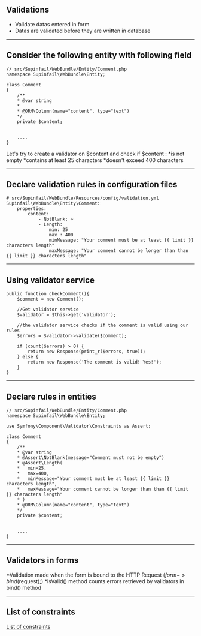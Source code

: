 ## Validations

* Validate datas entered in form
* Datas are validated before they are written in database

---

## Consider the following entity with following field

    // src/Supinfail/WebBundle/Entity/Comment.php
    namespace Supinfail\WebBundle\Entity;
    
    class Comment
    {   
        /**
        * @var string
        *
        * @ORM\Column(name="content", type="text")
        */
        private $content;
        
        
        ....
    }

Let's try to create a validator on $content and check if $content :
*is not empty
*contains at least 25 characters
*doesn't exceed 400 characters

---
## Declare validation rules in configuration files
    # src/Supinfail/WebBundle/Resources/config/validation.yml
    Supinfail\WebBundle\Entity\Comment:
        properties:
            content:
                - NotBlank: ~
                - Length:
                    min: 25
                    max : 400
                    minMessage: "Your comment must be at least {{ limit }} characters length"
                    maxMessage: "Your comment cannot be longer than than {{ limit }} characters length"
                    
---
## Using validator service
    public function checkComment(){
        $comment = new Comment();
        
        //Get validator service
        $validator = $this->get('validator'); 
        
        //the validator service checks if the comment is valid using our rules
        $errors = $validator->validate($comment);
    
        if (count($errors) > 0) {
            return new Response(print_r($errors, true));
        } else {
            return new Response('The comment is valid! Yes!');
        }
    }
---
## Declare rules in entities
    
    // src/Supinfail/WebBundle/Entity/Comment.php
    namespace Supinfail\WebBundle\Entity;
    
    use Symfony\Component\Validator\Constraints as Assert;
    
    class Comment
    {   
        /**
        * @var string
        * @Assert\NotBlank(message="Comment must not be empty")
        * @Assert\Length(
        *   min=25,
        *   max=400,   
        *   minMessage="Your comment must be at least {{ limit }} characters length",
        *   maxMessage="Your comment cannot be longer than than {{ limit }} characters length"
        * )
        * @ORM\Column(name="content", type="text")
        */
        private $content;
        
        
        ....
    }
---
## Validators in forms

*Validation made when the form is bound to the HTTP Request ($form->bind($request);)
*isValid() method counts errors retrieved by validators in bind() method

---
## List of constraints

[List of constraints](http://symfony.com/doc/master/book/validation.html#constraints)

                
